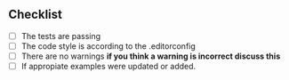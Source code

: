 ## Checklist
<!--
  Put an `x` in the boxes that apply. You can also fill these out after
  creating the PR. If you're unsure about any of them, don't hesitate to ask.
  We're here to help! This is simply a reminder of what we are going to look
  for before merging your code.
-->

- [ ] The tests are passing
- [ ] The code style is according to the .editorconfig  
- [ ] There are no warnings **if you think a warning is incorrect discuss this**
- [ ] If appropiate examples were updated or added.
